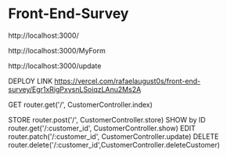 # Front-End-Survey
http://localhost:3000/

http://localhost:3000/MyForm

http://localhost:3000/update

DEPLOY LINK https://vercel.com/rafaelaugust0s/front-end-survey/Egr1xRigPxysnLSoiqzLAnu2Ms2A

GET router.get('/', CustomerController.index)

STORE router.post('/', CustomerController.store)
SHOW by ID router.get('/:customer_id', CustomerController.show)
EDIT router.patch('/:customer_id', CustomerController.update)
DELETE router.delete('/:customer_id',CustomerController.deleteCustomer)



